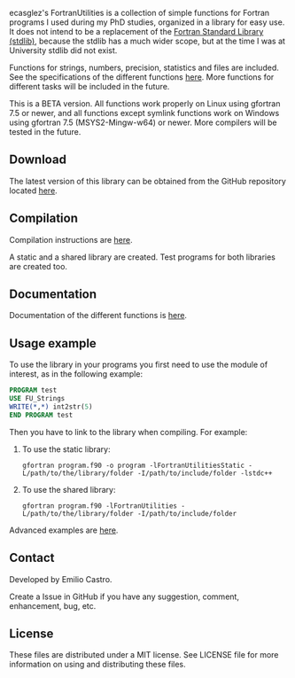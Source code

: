 ecasglez's FortranUtilities is a collection of simple functions for Fortran programs I used during my PhD studies, organized in a library for easy use. It does not intend to be a replacement of the [Fortran Standard Library (stdlib)](https://github.com/fortran-lang/stdlib), because the stdlib has a much wider scope, but at the time I was at University stdlib did not exist.

Functions for strings, numbers, precision, statistics and files are included. See the specifications of the different functions [here](https://ecasglez.github.io/FortranUtilities/lists/procedures.html). More functions for different tasks will be included in the future.

This is a BETA version. All functions work properly on Linux using gfortran 7.5 or newer, and all functions except symlink functions work on Windows using gfortran 7.5 (MSYS2-Mingw-w64) or newer. More compilers will be tested in the future.

## Download

The latest version of this library can be obtained from the GitHub repository located [here](https://github.com/ecasglez/FortranUtilities).

## Compilation

Compilation instructions are [here](https://ecasglez.github.io/FortranUtilities/page/Compilation/index.html).

A static and a shared library are created. Test programs for both libraries are created too.

## Documentation

Documentation of the different functions is [here](https://ecasglez.github.io/FortranUtilities/lists/procedures.html).

## Usage example

To use the library in your programs you first need to use the module of interest, as in the following example:

```fortran
PROGRAM test
USE FU_Strings
WRITE(*,*) int2str(5)
END PROGRAM test
```

Then you have to link to the library when compiling. For example:

1. To use the static library:

      ```
      gfortran program.f90 -o program -lFortranUtilitiesStatic -L/path/to/the/library/folder -I/path/to/include/folder -lstdc++
      ```

2. To use the shared library:

      ```
      gfortran program.f90 -lFortranUtilities -L/path/to/the/library/folder -I/path/to/include/folder
      ```

Advanced examples are [here](https://ecasglez.github.io/FortranUtilities/page/Examples/index.html).

## Contact

Developed by Emilio Castro.

Create a Issue in GitHub if you have any suggestion, comment, enhancement, bug, etc.

## License

These files are distributed under a MIT license. See LICENSE file for more information on using and distributing these files.

